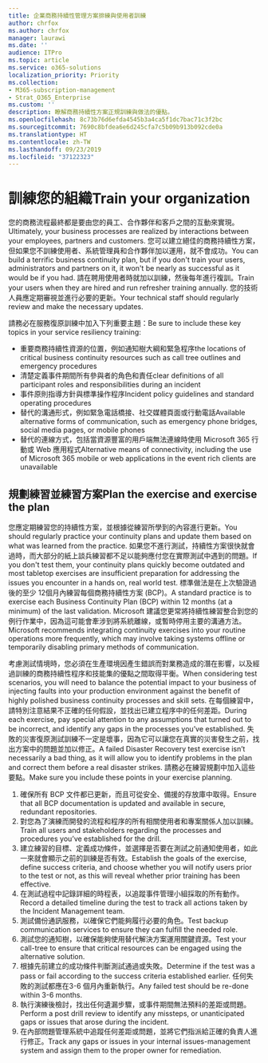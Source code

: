 ```yaml
---
title: 企業商務持續性管理方案排練與使用者訓練
author: chrfox
ms.author: chrfox
manager: laurawi
ms.date: ''
audience: ITPro
ms.topic: article
ms.service: o365-solutions
localization_priority: Priority
ms.collection:
- M365-subscription-management
- Strat_O365_Enterprise
ms.custom: ''
description: 瞭解商務持續性方案正規訓練與做法的優點。
ms.openlocfilehash: 8c73b76d6efda4545b3a4ca5f1dc7bac71c3f2bc
ms.sourcegitcommit: 7690c8bfdea6e6d245cfa7c5b09b913b092cde0a
ms.translationtype: HT
ms.contentlocale: zh-TW
ms.lasthandoff: 09/23/2019
ms.locfileid: "37122323"
---
```

# <a name="train-your-organization"></a><span data-ttu-id="8b4f9-103">訓練您的組織</span><span class="sxs-lookup"><span data-stu-id="8b4f9-103">Train your organization</span></span>

<span data-ttu-id="8b4f9-104">您的商務流程最終都是要由您的員工、合作夥伴和客戶之間的互動來實現。</span><span class="sxs-lookup"><span data-stu-id="8b4f9-104">Ultimately, your business processes are realized by interactions between your employees, partners and customers.</span></span> <span data-ttu-id="8b4f9-105">您可以建立絕佳的商務持續性方案，但如果您不訓練使用者、系統管理員和合作夥伴加以運用，就不會成功。</span><span class="sxs-lookup"><span data-stu-id="8b4f9-105">You can build a terrific business continuity plan, but if you don't train your users, administrators and partners on it, it won't be nearly as successful as it would be if you had.</span></span> <span data-ttu-id="8b4f9-106">請在聘用使用者時就加以訓練，然後每年進行複訓。</span><span class="sxs-lookup"><span data-stu-id="8b4f9-106">Train your users when they are hired and run refresher training annually.</span></span>
<span data-ttu-id="8b4f9-107">您的技術人員應定期審視並進行必要的更新。</span><span class="sxs-lookup"><span data-stu-id="8b4f9-107">Your technical staff should regularly review and make the necessary updates.</span></span>

<span data-ttu-id="8b4f9-108">請務必在服務復原訓練中加入下列重要主題：</span><span class="sxs-lookup"><span data-stu-id="8b4f9-108">Be sure to include these key topics in your service resiliency training:</span></span>

- <span data-ttu-id="8b4f9-109">重要商務持續性資源的位置，例如通知樹大綱和緊急程序</span><span class="sxs-lookup"><span data-stu-id="8b4f9-109">the locations of critical business continuity resources such as call tree outlines and emergency procedures</span></span>
- <span data-ttu-id="8b4f9-110">清楚定義事件期間所有參與者的角色和責任</span><span class="sxs-lookup"><span data-stu-id="8b4f9-110">clear definitions of all participant roles and responsibilities during an incident</span></span>
- <span data-ttu-id="8b4f9-111">事件原則指導方針與標準操作程序</span><span class="sxs-lookup"><span data-stu-id="8b4f9-111">Incident policy guidelines and standard operating procedures</span></span>
- <span data-ttu-id="8b4f9-112">替代的溝通形式，例如緊急電話橋接、社交媒體頁面或行動電話</span><span class="sxs-lookup"><span data-stu-id="8b4f9-112">Available alternative forms of communication, such as emergency phone bridges, social media pages, or mobile phones</span></span>
- <span data-ttu-id="8b4f9-113">替代的連線方式，包括當資源豐富的用戶端無法連線時使用 Microsoft 365 行動或 Web 應用程式</span><span class="sxs-lookup"><span data-stu-id="8b4f9-113">Alternative means of connectivity, including the use of Microsoft 365 mobile or web applications in the event rich clients are unavailable</span></span>

## <a name="plan-the-exercise-and-exercise-the-plan"></a><span data-ttu-id="8b4f9-114">規劃練習並練習方案</span><span class="sxs-lookup"><span data-stu-id="8b4f9-114">Plan the exercise and exercise the plan</span></span>

<span data-ttu-id="8b4f9-115">您應定期練習您的持續性方案，並根據從練習所學到的內容進行更新。</span><span class="sxs-lookup"><span data-stu-id="8b4f9-115">You should regularly practice your continuity plans and update them based on what was learned from the practice.</span></span> <span data-ttu-id="8b4f9-116">如果您不進行測試，持續性方案很快就會過時，而大部分的紙上談兵練習都不足以能夠應付您在實際測試中遇到的問題。</span><span class="sxs-lookup"><span data-stu-id="8b4f9-116">If you don't test them, your continuity plans quickly become outdated and most tabletop exercises are insufficient preparation for addressing the issues you encounter in a hands on, real world test.</span></span> <span data-ttu-id="8b4f9-117">標準做法是在上次驗證過後的至少 12個月內練習每個商務持續性方案 (BCP)。</span><span class="sxs-lookup"><span data-stu-id="8b4f9-117">A standard practice is to exercise each Business Continuity Plan (BCP) within 12 months (at a minimum) of the last validation.</span></span> <span data-ttu-id="8b4f9-118">Microsoft 建議您更常將持續性練習整合到您的例行作業中，因為這可能會牽涉到將系統離線，或暫時停用主要的溝通方法。</span><span class="sxs-lookup"><span data-stu-id="8b4f9-118">Microsoft recommends integrating continuity exercises into your routine operations more frequently, which may involve taking systems offline or temporarily disabling primary methods of communication.</span></span>  

<span data-ttu-id="8b4f9-119">考慮測試情境時，您必須在生產環境因產生錯誤而對業務造成的潛在影響，以及經過訓練的商務持續性程序和技能集的優點之間取得平衡。</span><span class="sxs-lookup"><span data-stu-id="8b4f9-119">When considering test scenarios, you will need to balance the potential impact to your business of injecting faults into your production environment against the benefit of highly polished business continuity processes and skill sets.</span></span>
<span data-ttu-id="8b4f9-120">在每個練習中，請特別注意結果不正確的任何假設，並找出已建立程序中的任何差距。</span><span class="sxs-lookup"><span data-stu-id="8b4f9-120">During each exercise, pay special attention to any assumptions that turned out to be incorrect, and identify any gaps in the processes you’ve established.</span></span> <span data-ttu-id="8b4f9-121">失敗的災害復原測試訓練不一定是壞事，因為它可以讓您在真實的災害發生之前，找出方案中的問題並加以修正。</span><span class="sxs-lookup"><span data-stu-id="8b4f9-121">A failed Disaster Recovery test exercise isn’t necessarily a bad thing, as it will allow you to identify problems in the plan and correct them before a real disaster strikes.</span></span> <span data-ttu-id="8b4f9-122">請務必在練習規劃中加入這些要點。</span><span class="sxs-lookup"><span data-stu-id="8b4f9-122">Make sure you include these points in your exercise planning.</span></span>

1. <span data-ttu-id="8b4f9-123">確保所有 BCP 文件都已更新，而且可從安全、備援的存放庫中取得。</span><span class="sxs-lookup"><span data-stu-id="8b4f9-123">Ensure that all BCP documentation is updated and available in secure, redundant repositories.</span></span>
2. <span data-ttu-id="8b4f9-124">對您為了演練而開發的流程和程序的所有相關使用者和專案關係人加以訓練。</span><span class="sxs-lookup"><span data-stu-id="8b4f9-124">Train all users and stakeholders regarding the processes and procedures you’ve established for the drill.</span></span>
3. <span data-ttu-id="8b4f9-125">建立練習的目標、定義成功條件，並選擇是否要在測試之前通知使用者，如此一來就會顯示之前的訓練是否有效。</span><span class="sxs-lookup"><span data-stu-id="8b4f9-125">Establish the goals of the exercise, define success criteria, and choose whether you will notify users prior to the test or not, as this will reveal whether prior training has been effective.</span></span>
4. <span data-ttu-id="8b4f9-126">在測試過程中記錄詳細的時程表，以追蹤事件管理小組採取的所有動作。</span><span class="sxs-lookup"><span data-stu-id="8b4f9-126">Record a detailed timeline during the test to track all actions taken by the Incident Management team.</span></span>
5. <span data-ttu-id="8b4f9-127">測試備份通訊服務，以確保它們能夠履行必要的角色。</span><span class="sxs-lookup"><span data-stu-id="8b4f9-127">Test backup communication services to ensure they can fulfill the needed role.</span></span>
6. <span data-ttu-id="8b4f9-128">測試您的通知樹，以確保能夠使用替代解決方案運用關鍵資源。</span><span class="sxs-lookup"><span data-stu-id="8b4f9-128">Test your call-tree to ensure that critical resources can be engaged using the alternative solution.</span></span>
7. <span data-ttu-id="8b4f9-129">根據先前建立的成功條件判斷測試通過或失敗。</span><span class="sxs-lookup"><span data-stu-id="8b4f9-129">Determine if the test was a pass or fail according to the success criteria established earlier.</span></span> <span data-ttu-id="8b4f9-130">任何失敗的測試都應在3-6 個月內重新執行。</span><span class="sxs-lookup"><span data-stu-id="8b4f9-130">Any failed test should be re-done within 3-6 months.</span></span>
8. <span data-ttu-id="8b4f9-131">執行演練後檢討，找出任何遺漏步驟，或事件期間無法預料的差距或問題。</span><span class="sxs-lookup"><span data-stu-id="8b4f9-131">Perform a post drill review to identify any missteps, or unanticipated gaps or issues that arose during the incident.</span></span>
9. <span data-ttu-id="8b4f9-132">在內部問題管理系統中追蹤任何差距或問題，並將它們指派給正確的負責人進行修正。</span><span class="sxs-lookup"><span data-stu-id="8b4f9-132">Track any gaps or issues in your internal issues-management system and assign them to the proper owner for remediation.</span></span>
